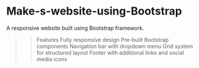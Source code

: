 # Make-s-website-using-Bootstrap

A responsive website built using Bootstrap framework.

>>Features
Fully responsive design
Pre-built Bootstrap components
Navigation bar with dropdown menu
Grid system for structured layout
Footer with additional links and social media icons
